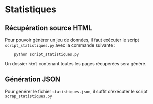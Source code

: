 # Statistiques

## Récupération source HTML
Pour pouvoir générer un jeu de données, il faut exécuter le script `script_statistiques.py` avec la
commande suivante :
```
    python script_statistiques.py
```
Un dossier `html` contenant toutes les pages récupérées sera généré.


## Génération JSON

Pour générer le fichier `statistiques.json`, il suffit d'exécuter le script `scrap_statistiques.py`



